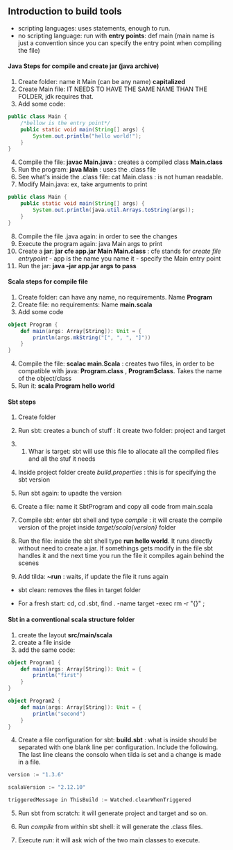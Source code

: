 ## **Introduction to build tools**

* scripting languages: uses statements, enough to run.
* no scripting language: run with **entry points**: def main (main name is just a convention since you can specify the entry point when compiling the file)

#### Java Steps for compile and create jar (java archive)

1. Create folder:  name it Main (can be any name) **capitalized**
2. Create Main file: IT NEEDS TO HAVE THE SAME NAME THAN THE FOLDER, jdk requires that.
3. Add some code:

```java
public class Main {
    /*bellow is the entry point*/
    public static void main(String[] args) {
        System.out.println("hello world!");
    }
}
```

4. Compile the file: **javac Main.java** : creates a compiled class **Main.class**
5. Run the program: **java Main** : uses the .class file
6. See what's inside the .class file: cat Main.class : is not human readable.
7. Modify Main.java: ex, take arguments to print

```java
public class Main {
    public static void main(String[] args) {
        System.out.println(java.util.Arrays.toString(args));
    }
}
```

8. Compile the file .java again: in order to see the changes
9. Execute the program again: java Main args to print
10. Create a **jar**: **jar cfe app.jar Main Main.class** : cfe stands for *create file entrypoint* - app is the name you name it - specify the Main entry point
11. Run the jar: **java -jar app.jar args to pass**



#### Scala steps for compile file

1. Create folder: can have any name, no requirements. Name **Program**
2. Create file: no requirements: Name **main.scala**
3. Add some code

```scala
object Program {
    def main(args: Array[String]): Unit = {
        println(args.mkString("[", ", ", "]"))
    }
}
```

4. Compile the file: **scalac main.Scala** : creates two files, in order to be compatible with java: **Program.class** , **Program$class**. Takes the name of the object/class
5. Run it: **scala Program hello world**

#### Sbt steps

1. Create folder
2. Run sbt: creates a bunch of stuff : it create two folder: project and target
2. 1. Whar is target: sbt will use this file to allocate all the compiled files and all the stuf it needs 

3. Inside project folder create *build.properties* : this is for specifying the sbt version
4. Run sbt again: to upadte the version
5. Create a file: name it SbtProgram and copy all code from main.scala
6. Compile sbt: enter sbt shell and type *compile* : it will create the compile version of the projet inside *target/scala{version}* folder
7. Run the file: inside the sbt shell type **run hello world**. It runs directly without need to create a jar. If somethings gets modify in the file sbt handles it and the next time you run the file it compiles again behind the scenes
8. Add tilda: **~run** : waits, if update the file it runs again

* sbt clean: removes the files in target folder

* For a fresh start: cd, cd .sbt, find . -name target -exec rm -r "{}" \;

#### Sbt in a conventional scala structure folder

1. create the layout **src/main/scala**
2. create a file inside
3. add the same code:
```scala
object Program1 {
    def main(args: Array[String]): Unit = {
        println("first")
    }
}

object Program2 {
    def main(args: Array[String]): Unit = {
        println("second")
    }
}
```

4. Create a file configuration for sbt: **build.sbt** : what is inside should be separated with one blank line per configuration. Include the following. The last line cleans the consolo when tilda is set and a change is made in a file.
```scala
version := "1.3.6"

scalaVersion := "2.12.10"

triggeredMessage in ThisBuild := Watched.clearWhenTriggered
```

5. Run sbt from scratch: it will generate project and target and so on.

6. Run *compile* from within sbt shell: it will generate the .class files.

7. Execute *run*: it will ask wich of the two main classes to execute.

